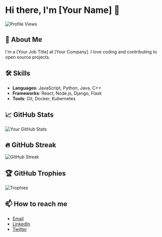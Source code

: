 # Hi there, I'm [Your Name] 👋

![Profile Views](https://komarev.com/ghpvc/?username=your-username&color=green)

## 🚀 About Me
I'm a [Your Job Title] at [Your Company]. I love coding and contributing to open source projects.

## 🛠️ Skills
- **Languages**: JavaScript, Python, Java, C++
- **Frameworks**: React, Node.js, Django, Flask
- **Tools**: Git, Docker, Kubernetes

## 📈 GitHub Stats
![Your GitHub Stats](https://github-readme-stats.vercel.app/api?username=your-username&show_icons=true&theme=radical)

## 🔥 GitHub Streak
![GitHub Streak](https://github-readme-streak-stats.herokuapp.com/?user=your-username&theme=radical)

## 🏆 GitHub Trophies
![Trophies](https://github-profile-trophy.vercel.app/?username=your-username&theme=radical)

## 📫 How to reach me
- [Email](mailto:your-email@example.com)
- [LinkedIn](https://www.linkedin.com/in/your-profile/)
- [Twitter](https://twitter.com/your-profile)
